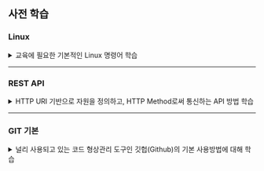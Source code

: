 ## 사전 학습

### Linux
<details>
<summary>교육에 필요한 기본적인 Linux 명령어 학습</summary>
<p>

  - 파일시스템 탐색
    - ls     # 파일과 디렉토리의 모든 정보 보기
    - pwd  # 현재 작업 중인 디렉토리 위치 보기
    - mkdir my-workspace  # 새 폴더 만들기
    - cd my-workspace  # 디릭토리 이동 명령 
  - 문서 편집하기
    - nano deployment.yaml   # 파일 생성
    - 내용에 "hello world" 입력
    - 저장 & 종료 : Ctrl + x 입력 후,  y 입력
    - ls   # 생성된 파일 확인 : 
    - cat deployment.yaml    # 파일 내용의 확인
  - 권한 상승
    - pip install httpie   # 권한없음
    - sudo pip install httpie   # 가능
  - watch 명령어 : 입력한 명령어의 결과를 일정한 주기 초 단위 모니터링 하기 위한 명령
    - watch ls
    - touch test.txt
    - rm test.txt
  - 파이프 (|)
    - cat deployment.yaml
    - cat deployment.yaml  | grep "hello"   # 명령어 2 개 이상을 엮어서 앞 명령의 결과를 뒷 명령의 입력으로
  - 파일 출력 (">"와 ">>")
    - echo "hello, world 2" > deployment2.yaml   # 첫번째 명령의 결과를 두번째 파일로 저장
    - echo "hello, korea" >> deployment2.yaml   # 첫번째 명령의 결과를 두번째 파일의 끝 부분에 추가
  - 복사
    - cp deployment.yaml deployment_backup.yaml
  - 삭제
    - rm deployment.yaml
    - cd ..
    - rm -rf my-workspace
  - 그외
    - clear   # 창의 내용이 많아서 혼란 스러울 때
    - 탭 (tab) 키 : 폴더 , 또는 파일명이 길 경우 , 첫 두 세문자 입력 후 ‘tab’ 키를 누르면 파일명 자동 완성 유용
    - history  # 내가 입력한 명령어에 대한 기록 : 앞서 긴 명령을 입력한 후 , 재 입력 필요가 있을 때 history 로부터 Copy & Paste


</p>
</details>
<hr />


### REST API

<details>
<summary>HTTP URI 기반으로 자원을 정의하고, HTTP Method로써 통신하는 API 방법 학습</summary>
<p>


  - 2000년 웹의 창시자 중 한사람인 Roy Fielding가 소개, Representational safe transfer(REST)의 약어
  - REST 특성
    - 유니폼 인터페이스(Uniform Interface)
    - 무상태(Stateless) - MSA 구현에 적합
    - 캐쉬 (Cache) - HTTP Cache function 활용
    - 자기 서술성(Self-Descriptiveness)
      - HATEOS를 이용, HTTP Response에 다음 액션 또는 관련 링크 표시
      - Spring Data REST에서 HATEOAS 기본 제공 
  - REST는 리소스, 메서드, 메시지의 3가지 요소로 구성
    - HTTP 호출 예제 : "이름이 apexacme인 User를 생성한다."
    - REST 표현 
      "HTTP POST, http://my-web/users/
      {
      	"users":{
      		"name":"apexacme"
      	}
      }			"
  - User의 리소스 타입을 http://my-web/users/ 로 정의했다면, apexacme라는 id를 갖는 리소스는 http://my-web/users/apexacme 라는 형태로 정의
  - httpie를 사용한 HTTP 메서드 예시
    - 생성: POST 
      "http POST, http://myweb/users/
      {  
         "id":"apexacme",
         "name": "Park Yong Joo",
         "address":"seoul"
      }"
    - 조회: GET
      "http GET, http://myweb/users/apexacme"
    - 수정: PUT(리소스의 전체 교체), PATCH(자원의 부분 교체)
      "http PUT, http://myweb/users/apexacme
      {     
         "address":"pusan"
      }"
    - DELETE: 삭제
      "http DELETE, http://myweb/users/apexacme"
  - REST API Hands-On
    - REST Client 툴 httpie 설치(ubuntu) : 
      - sudo apt update
      - sudo apt install httpie
    - REST Client 툴 httpie 설치(windows) : https://github.com/TheOpenCloudEngine/uEngine-cloud/wiki/Httpie-%EC%84%A4%EC%B9%98
  - Target Online Server : http://jsonplaceholder.typicode.com/todos
    "	* sample : http http://jsonplaceholder.typicode.com/todos "


</p>
</details>
<hr />

### GIT 기본
<details>
<summary>널리 사용되고 있는 코드 형상관리 도구인 깃헙(Github)의 기본 사용방법에 대해 학습</summary>
<p>


  - 폴더 생성
    - mkdir gittest
    - cd gittest
  - git init
  - git add .
  - echo "hello" > hello.txt
  - git status
  - git reset
  - git commit -m "init"
  - git config --global user.email "you@example.com"
  - git config --global user.name "Your Name"
  - git remote -v
  - git remote add origin https://github.com/[YourName]/demo.git
  - git push -u origin master
  - git pull origin master
  - 브랜치 작업
    - git branch
    - git branch dev
    - git stuats : on master branch
    - git checkout dev
    - git stuats : on dev branch
    - echo hello2 > README2.md
    - git add .
    - git commit -m 'dev commit'
    - git push -u origin dev
    - 브랜치를 master 로 병합
      - git checkout master
      - git merge dev
      - git push -u origin master
    - 브랜치 작업 후 merge 시 충돌 났을때
      - dev 브랜치와 master 브랜치의 같은 파일 README2.md 를 모두 수정해 보고
      - 마스터 브랜치에서 병합 시도시..
    - 브랜치 삭제 - 보통은 지우지 않음..
      - git branch -d dev ( 로컬에만 삭제된다)
      - git push origin --delete dev  ( 원격 브랜치 삭제 )
  - tag 작업
    - git tag v1.0
    - git tag -l
    - git push --tags
    - git tag -d v1.0
    - git push origin :v1.0
  - git reset --hard origin/master
    - 로컬에 커밋한 내용을 되돌릴때


</p>
</details>

</p>
</details>

<br/>

